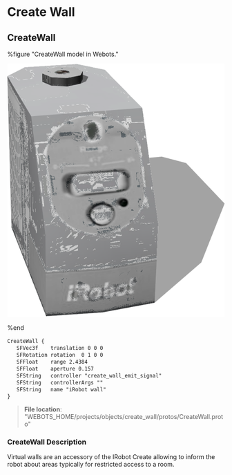 # Create Wall

## CreateWall

%figure "CreateWall model in Webots."

![CreateWall](images/objects/create_wall/CreateWall/model.png)

%end

```
CreateWall {
   SFVec3f    translation 0 0 0
   SFRotation rotation  0 1 0 0
   SFFloat    range 2.4384
   SFFloat    aperture 0.157
   SFString   controller "create_wall_emit_signal"
   SFString   controllerArgs ""
   SFString   name "iRobot wall"
}
```

> **File location**: "WEBOTS\_HOME/projects/objects/create_wall/protos/CreateWall.proto"

### CreateWall Description

Virtual walls are an accessory of the IRobot Create allowing to inform the robot about areas typically for restricted access to a room.

